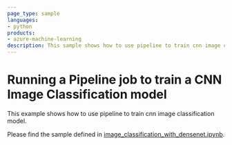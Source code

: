 ```yaml
---
page_type: sample
languages:
- python
products:
- azure-machine-learning
description: This sample shows how to use pipeline to train cnn image classification model.
---
```


# Running a Pipeline job to train a CNN Image Classification model
This example shows how to use pipeline to train cnn image classification model. 

Please find the sample defined in [image_classification_with_densenet.ipynb](image_classification_with_densenet.ipynb).
